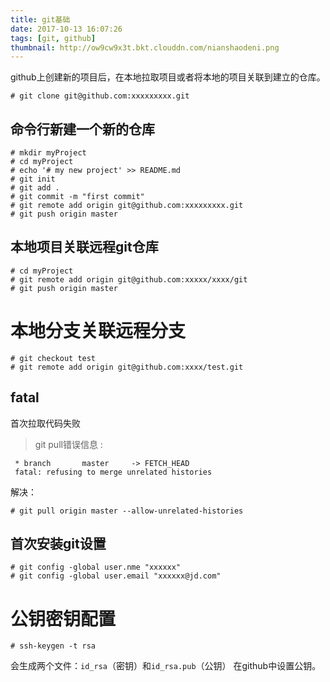 ```yaml
---
title: git基础
date: 2017-10-13 16:07:26
tags: [git, github]
thumbnail: http://ow9cw9x3t.bkt.clouddn.com/nianshaodeni.png
---
```


github上创建新的项目后，在本地拉取项目或者将本地的项目关联到建立的仓库。

```shell
# git clone git@github.com:xxxxxxxxx.git  
```

## 命令行新建一个新的仓库

```shell
# mkdir myProject
# cd myProject 
# echo '# my new project' >> README.md
# git init
# git add .
# git commit -m "first commit"
# git remote add origin git@github.com:xxxxxxxxx.git
# git push origin master
```

## 本地项目关联远程git仓库

```shell
# cd myProject
# git remote add origin git@github.com:xxxxx/xxxx/git
# git push origin master
```

# 本地分支关联远程分支

```shell
# git checkout test
# git remote add origin git@github.com:xxxx/test.git
```

## fatal
首次拉取代码失败

> git pull错误信息 : 
```shell
 * branch       master     -> FETCH_HEAD
 fatal: refusing to merge unrelated histories
 ```

解决：
```shell
# git pull origin master --allow-unrelated-histories
```  


## 首次安装git设置
```shell
# git config -global user.nme "xxxxxx"
# git config -global user.email "xxxxxx@jd.com"
```

# 公钥密钥配置

```shell
# ssh-keygen -t rsa
```
会生成两个文件：`id_rsa`（密钥）和`id_rsa.pub`（公钥）
在github中设置公钥。
